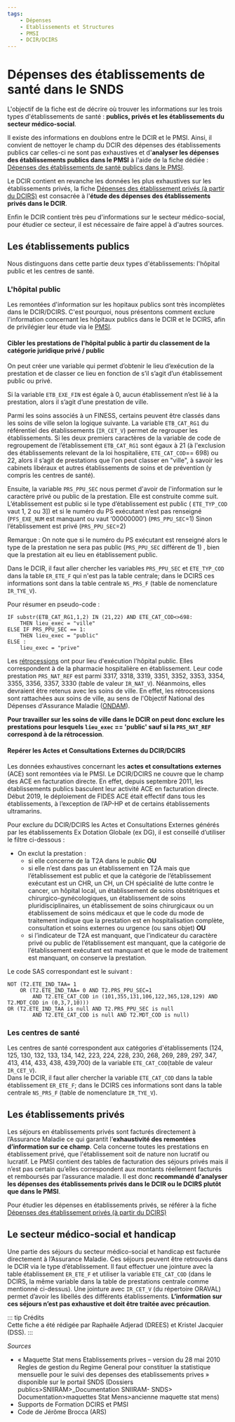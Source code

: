```yaml
---
tags:
    - Dépenses
    - Etablissements et Structures
    - PMSI
    - DCIR/DCIRS
---
```


# Dépenses des établissements de santé dans le SNDS
<!-- SPDX-License-Identifier: MPL-2.0 -->

<TagLinks />

L'objectif de la fiche est de décrire où trouver les informations sur les trois types d'établissements de santé : 
**publics, privés et les établissements du secteur médico-social**.

Il existe des informations en doublons entre le DCIR et le PMSI. Ainsi, il convient de nettoyer le champ du DCIR des dépenses des établissements publics 
car celles-ci ne sont pas exhaustives et d'**analyser les dépenses des établissements publics dans le PMSI** à l'aide de la fiche dédiée : 
[Dépenses des établissements de santé publics dans le PMSI](../fiches/depenses_hopital_public.md). 

Le DCIR contient en revanche les données les plus exhaustives sur les établissements privés, 
la fiche [Dépenses des établissement privés (à partir du DCIRS)](../fiches/fiche_etab_prives.md) est consacrée à l'**étude des dépenses des établissements privés dans le DCIR**.

Enfin le DCIR contient très peu d'informations sur le secteur médico-social, pour étudier ce secteur, il est nécessaire de faire appel à d'autres sources. 


## Les établissements publics

Nous distinguons dans cette partie deux types d'établissements: l'hôpital public et les centres de santé. 

### L'hôpital public

Les remontées d'information sur les hopitaux publics sont très incomplètes dans le DCIR/DCIRS. C'est pourquoi, nous présentons comment exclure l'information concernant les hôpitaux publics dans le DCIR et le DCIRS, afin de privilégier leur étude via le [PMSI](../fiches/depenses_hopital_public.md).

#### Cibler les prestations de l'hôpital public à partir du classement de la catégorie juridique privé / public

On peut créer une variable qui permet d’obtenir le lieu d’exécution de la prestation et de classer ce lieu en fonction de s’il s’agit
d’un établissement public ou privé. 

Si la variable `ETB_EXE_FIN` est égale à 0, aucun établissement n’est lié à la prestation, alors il s’agit d’une prestation de ville. 

Parmi les soins associés à un FINESS, certains peuvent être classés dans les soins de ville selon la logique suivante. 
La variable `ETB_CAT_RG1` du référentiel des établissements (`IR_CET_V`) permet de regrouper les établissements.
Si les deux premiers caractères de la variable de code de regroupement de l’établissement `ETB_CAT_RG1` sont égaux à 21 
(à l'exclusion des établissements relevant de la loi hospitalière, `ETE_CAT_COD`== 698) ou 22, alors il s’agit de prestations que l'on peut classer en "ville", 
à savoir les cabinets libéraux et autres établissements de soins et de prévention (y compris les centres de santé). 

Ensuite, la variable `PRS_PPU_SEC` nous permet d'avoir de l'information sur le caractère privé ou public de la prestation. 
Elle est construite comme suit.  
L’établissement est public si le type d’établissement est public ( `ETE_TYP_COD` vaut 1, 2 ou 3]) et si le numéro  du PS exécutant n’est pas renseigné (`PFS_EXE_NUM` est manquant ou vaut ‘00000000’) (`PRS_PPU_SEC`=1)
Sinon l’établissement est privé (`PRS_PPU_SEC`=2)

Remarque : On note que si le numéro du PS exécutant est renseigné alors le type de la prestation ne sera pas public (`PRS_PPU_SEC` différent de 1) , bien que la prestation ait eu lieu en établissement public. 

Dans le DCIR, il faut aller chercher les variables `PRS_PPU_SEC` et `ETE_TYP_COD` dans la table `ER_ETE_F` qui n'est pas la table centrale; 
dans le DCIRS ces informations sont dans la table centrale `NS_PRS_F` (table de nomenclature `IR_TYE_V`).

Pour résumer en pseudo-code :
```
IF substr(ETB_CAT_RG1,1,2) IN (21,22) AND ETE_CAT_COD<>698:
    THEN lieu_exec = "ville"
ELSE IF PRS_PPU_SEC == 1:
    THEN lieu_exec = "public"
ELSE : 
    lieu_exec = "prive"
```

Les [rétrocessions](../glossaire/retrocession.md) ont pour lieu d'exécution l'hôpital public. Elles correspondent à de la pharmacie hospitalière en établissement. Leur code prestation `PRS_NAT_REF` est parmi 3317, 3318, 3319, 3351, 3352, 3353, 3354, 3355, 3356, 3357, 3330 (table de valeur `IR_NAT_V`). 
Néanmoins, elles devraient être retenus avec les soins de ville. En effet, les rétrocessions sont rattachées aux soins de ville, au sens de l'Objectif National des Dépenses d'Assurance Maladie ([ONDAM](../glossaire/ONDAM.md)).  

**Pour travailler sur les soins de ville dans le DCIR on peut donc exclure les prestations pour lesquels `lieu_exec` == 'public' sauf si la `PRS_NAT_REF` correspond à de la rétrocession**.


#### Repérer les Actes et Consultations Externes du DCIR/DCIRS

Les données exhaustives concernant les **actes et consultations externes** (ACE) sont remontées via le PMSI.
Le DCIR/DCIRS ne couvre que le champ des ACE en facturation directe. En effet, depuis septembre 2011, les établissements publics basculent leur activité ACE en facturation directe. Début 2019, le déploiement de FIDES ACE était effectif dans tous les établissements, à l’exception de l’AP-HP et de certains établissements ultramarins. 


Pour exclure du DCIR/DCIRS les Actes et Consultations Externes générés par les établissements Ex Dotation Globale (ex DG), il est conseillé d’utiliser 
le filtre ci-dessous :

-	On exclut la prestation :
	- si elle concerne de la T2A dans le public **OU** 
    - si elle n’est dans pas un établissement en T2A mais que l’établissement est public et que la catégorie de l’établissement exécutant est un CHR,
un CH, un CH spécialité de lutte contre le cancer, un hôpital local, un établissement de soins obstétriques et chirurgico-gynécologiques,
un établissement de soins pluridisciplinaires, un établissement de soins chirurgicaux ou un établissement de soins médicaux et que le code 
du mode de traitement indique que la prestation est en hospitalisation complète, consultation et soins externes ou urgence (ou sans objet) **OU**
    - si l’indicateur de T2A est manquant, que l’indicateur du caractère privé ou public de l’établissement est manquant, 
que la catégorie de l’établissement exécutant est manquant et que le mode de  traitement est manquant, on conserve la prestation. 

Le code SAS correspondant est le suivant :
```
NOT (T2.ETE_IND_TAA= 1  
    OR (T2.ETE_IND_TAA= 0 AND T2.PRS_PPU_SEC=1 
        AND T2.ETE_CAT_COD in (101,355,131,106,122,365,128,129) AND T2.MDT_COD in (0,3,7,10)))
OR (T2.ETE_IND_TAA is null AND T2.PRS_PPU_SEC is null 
        AND T2.ETE_CAT_COD is null AND T2.MDT_COD is null)
```

### Les centres de santé

Les centres de santé correspondent aux  catégories d'établissements (124, 125, 130, 132, 133, 134, 142, 223, 224, 228, 230, 268, 269, 289, 297, 347, 413, 414, 433, 438, 439,700) de la variable `ETE_CAT_COD`(table de valeur `IR_CET_V`).   
Dans le DCIR, il faut aller chercher la variable `ETE_CAT_COD` dans la table établissement `ER_ETE_F`; 
dans le DCIRS ces informations sont dans la table centrale `NS_PRS_F` (table de nomenclature `IR_TYE_V`).


## Les établissements privés 

Les séjours en établissements privés sont facturés directement à l’Assurance Maladie ce qui garantit l’**exhaustivité des remontées d’information sur ce champ**.
Cela concerne toutes les prestations en établissement privé, que l'établissement soit de nature non lucratif ou lucratif.
Le PMSI contient des tables de facturation des séjours privés mais il n’est pas certain qu’elles correspondent aux montants réellement facturés et 
remboursés par l’assurance maladie.
Il est donc **recommandé d'analyser les dépenses des établissements privés dans le DCIR ou le DCIRS plutôt que dans le PMSI**. 

Pour étudier les dépenses en établissements privés, se référer à la fiche [Dépenses des établissement privés (à partir du DCIRS)](../fiches/fiche_etab_prives.md)


## Le secteur médico-social et handicap

Une partie des séjours du secteur médico-social et handicap est facturée directement à l’Assurance Maladie. 
Ces séjours peuvent être retrouvés dans le DCIR via le type d’établissement. Il faut effectuer une jointure 
avec la table établissement `ER_ETE_F` et utiliser la variable `ETE_CAT_COD` (dans le DCIRS, la même variable
dans la table de prestations centrale comme mentionné ci-dessus). Une jointure avec `IR_CET_V` (du répertoire ORAVAL)
permet d’avoir les libellés des différents établissements.
**L’information sur ces séjours n’est pas exhaustive et doit être traitée avec précaution**. 


::: tip Crédits  
Cette fiche a été rédigée par Raphaële Adjerad (DREES) et Kristel Jacquier (DSS).
:::


*Sources* 
-	« Maquette Stat mens Etablissements prives – version du 28 mai 2010 Regles de gestion du Regime General pour constituer la statistique mensuelle pour le suivi des depenses des etablissements prives » disponible sur le portail SNDS (Dossiers publics>SNIIRAM>_Documentation SNIIRAM- SNDS> Documentation>maquettes Stat Mens>ancienne maquette stat mens)
-	Supports de Formation DCIRS et PMSI
-	Code de Jérôme Brocca (ARS)



